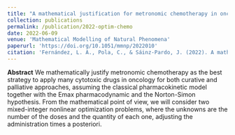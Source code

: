 ```yaml
---
title: "A mathematical justification for metronomic chemotherapy in oncology"
collection: publications
permalink: /publication/2022-optim-chemo
date: 2022-06-09
venue: 'Mathematical Modelling of Natural Phenomena'
paperurl: 'https://doi.org/10.1051/mmnp/2022010'
citation: 'Fernández, L. A., Pola, C., & Sáinz-Pardo, J. (2022). A mathematical justification for metronomic chemotherapy in oncology. Mathematical Modelling of Natural Phenomena, 17, 12.'
---
```


**Abstract**
We mathematically justify metronomic chemotherapy as the best strategy to apply many cytotoxic drugs in oncology for both curative and palliative approaches, assuming the classical pharmacokinetic model together with the Emax pharmacodynamic and the Norton-Simon hypothesis. From the mathematical point of view, we will consider two mixed-integer nonlinear optimization problems, where the unknowns are the number of the doses and the quantity of each one, adjusting the administration times a posteriori.

